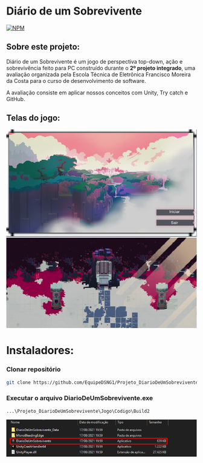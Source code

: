 # Diário de um Sobrevivente
[![NPM](https://img.shields.io/npm/l/react?style=for-the-badge)](https://github.com/EquipeDSNG1/Projeto_DiarioDeUmSobrevivente/blob/main/LICENSE)

## Sobre este projeto:
Diário de um Sobrevivente é um jogo de perspectiva top-down, ação e sobrevivência feito para PC construído durante o **2º projeto integrado**, uma avaliação organizada pela Escola Técnica de Eletrônica Francisco Moreira da Costa para o curso de desenvolvimento de software.

A avaliação consiste em aplicar nossos conceitos com Unity, Try catch e GitHub.
## Telas do jogo: 

![tela_inicial](https://github.com/EquipeDSNG1/assents/blob/main/Menu.jpeg) ![tela_boss](https://github.com/EquipeDSNG1/assents/blob/main/Boss.png)

# Instaladores: 
### Clonar repositório
```bash
git clone https://github.com/EquipeDSNG1/Projeto_DiarioDeUmSobrevivente.git
```

### Executar o arquivo DiarioDeUmSobrevivente.exe
```bash
...\Projeto_DiarioDeUmSobrevivente\Jogo\Codigo\Build2
```
![tela_executar](https://github.com/EquipeDSNG1/assents/blob/main/Tela_executavel.png)
